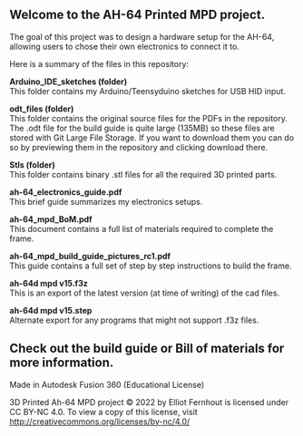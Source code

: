 Welcome to the AH-64 Printed MPD project.
-
The goal of this project was to design a hardware setup for the AH-64, allowing users to chose their own electronics to connect it to.

Here is a summary of the files in this repository:

**Arduino_IDE_sketches (folder)**  
This folder contains my Arduino/Teensyduino sketches for USB HID input.

**odt_files (folder)**  
This folder contains the original source files for the PDFs in the repository.
The .odt file for the build guide is quite large (135MB) so these files are stored with Git Large File Storage. If you want to download them you can do so by previewing them in the repository and clicking download there.

**Stls (folder)**  
This folder contains binary .stl files for all the required 3D printed parts.

**ah-64_electronics_guide.pdf**  
This brief guide summarizes my electronics setups.

**ah-64_mpd_BoM.pdf**  
This document contains a full list of materials required to complete the frame.

**ah-64_mpd_build_guide_pictures_rc1.pdf**  
This guide contains a full set of step by step instructions to build the frame.

**ah-64d mpd v15.f3z**  
This is an export of the latest version (at time of writing) of the cad files.

**ah-64d mpd v15.step**  
Alternate export for any programs that might not support .f3z files.

Check out the build guide or Bill of materials for more information.
-
Made in Autodesk Fusion 360 (Educational License)

3D Printed Ah-64 MPD project © 2022 by Elliot Fernhout is licensed under CC BY-NC 4.0. To view a copy of this license, visit http://creativecommons.org/licenses/by-nc/4.0/

